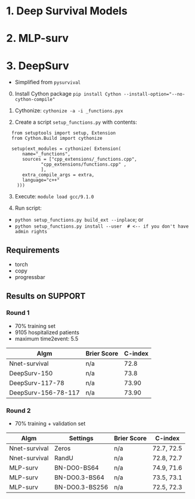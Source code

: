 

# 1. Deep Survival Models
# 2. MLP-surv
# 3. DeepSurv

- Simplified from ```pysurvival```

0. Install Cython package
  ```pip install Cython --install-option="--no-cython-compile"```

1. Cythonize: 
  ```cythonize -a -i _functions.pyx```
2. Create a script ```setup_functions.py``` with contents:
  ```
    from setuptools import setup, Extension
    from Cython.Build import cythonize
    
    setup(ext_modules = cythonize( Extension(      
        name="_functions",
        sources = ["cpp_extensions/_functions.cpp",
               "cpp_extensions/functions.cpp" ,
               ],        
        extra_compile_args = extra, 
        language="c++" 
      )))      
  ```
  
3. Execute:
  ```module load gcc/9.1.0```
  
4. Run script:
  - ```python setup_functions.py build_ext --inplace```; or 
  - ```python setup_functions.py install --user  # <-- if you don't have admin rights ```
  
 

 

## Requirements

- torch
- copy
- progressbar



## Results on SUPPORT

### Round 1
- 70% training set
- 9105 hospitalized patients
- maximum time2event: 5.5 

| Algm | Brier Score | C-index |
|--|--|--|
| Nnet-survival | n/a | 72.8 | 
| DeepSurv-150 | n/a | 73.8 |
| DeepSurv-117-78 | n/a | 73.90 |
| DeepSurv-156-78-117 | n/a | 73.90 |


### Round 2
- 70% training + validation set

| Algm | Settings|Brier Score | C-index |
|--|--|--|--|
| Nnet-survival | Zeros | n/a | 72.7, 72.5 | 
| Nnet-survival | RandU | n/a | 72.8, 72.7 | 
| MLP-surv |BN-DO0-BS64 | n/a | 74.9, 71.6 | 
| MLP-surv |BN-DO0.3-BS64 | n/a | 73.5, 73.1 | 
| MLP-surv |BN-DO0.3-BS256 | n/a | 72.5, 72.3 | 


